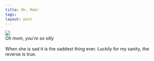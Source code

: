```yaml
---
title: Oh, Mom!
tags: 
layout: post
---
```

<img src="http://fuzzymonk.com/photos/leah/image/595/IMG_7471.JPG" class="picture" /><br /><i>Oh mom, you're so silly</i><br /><br />When she is sad it is the saddest thing ever.  Luckily for my sanity, the reverse is true.
